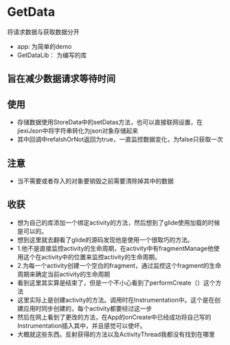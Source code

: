 # GetData
将请求数据与获取数据分开
* app:           为简单的demo
* GetDataLib：   为编写的库

## 旨在减少数据请求等待时间

## 使用
* 存储数据使用StoreData中的setDatas方法，也可以直接联网设置，在jiexiJson中将字符串转化为json对象存储起来
* 其中回调中refalshOrNot返回为true，一直监控数据变化，为false只获取一次

## 注意
* 当不需要或者存入的对象要销毁之前需要清除掉其中的数据

## 收获
*  想为自己的库添加一个绑定activity的方法，然后想到了glide使用加载的时候是可以的。
* 想到这里就去翻看了glide的源码发现他是使用一个很取巧的方法。
* 1.他不是直接监控activity的生命周期，在activity中有fragmentManage他使用这个在activity中的位置来监控activity的生命周期。
* 2.为每一个activity创建一个空白的fragment，通过监控这个fragment的生命周期来确定当前activity的生命周期
* 看到这里其实算是结束了，但是一个不小心看到了performCreate（）这个方法
* 这里实际上是创建activity的方法。调用时在Instrumentation中。这个是在创建应用时同步创建的，每个activity都要经过这一步
* 然后在网上看到了更改的方法，在App的onCreate中已经成功将自己写的Instrumentation插入其中，并且感觉可以使坏。
* 大概就这些东西。反射获得的方法以及ActivityThread我都没有找到在哪里
